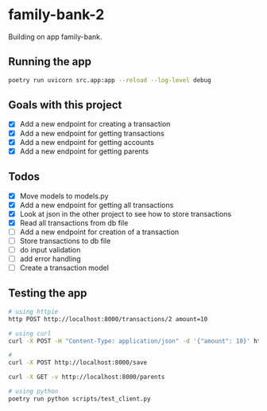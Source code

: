 # family-bank-2
Building on app family-bank.

## Running the app

```bash
poetry run uvicorn src.app:app --reload --log-level debug
```

## Goals with this project

- [x] Add a new endpoint for creating a transaction
- [x] Add a new endpoint for getting transactions
- [x] Add a new endpoint for getting accounts
- [x] Add a new endpoint for getting parents

## Todos

- [x] Move models to models.py
- [x] Add a new endpoint for getting all transactions
- [x] Look at json in the other project to see how to store transactions
- [x]   Read all transactions from db file
- [ ] Add a new endpoint for creation of a transaction
- [ ]   Store transactions to db file
- [ ]   do input validation
- [ ]   add error handling
- [ ] Create a transaction model

## Testing the app

```bash
# using httpie
http POST http://localhost:8000/transactions/2 amount=10
```

```bash
# using curl
curl -X POST -H "Content-Type: application/json" -d '{"amount": 10}' http://localhost:8000/transactions/2
```

```bash
# 
curl -X POST http://localhost:8000/save
```

```bash
curl -X GET -v http://localhost:8000/parents
```

```bash
# using python
poetry run python scripts/test_client.py
```
